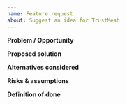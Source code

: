 ```yaml
---
name: Feature request
about: Suggest an idea for TrustMesh
---
```


**Problem / Opportunity**

**Proposed solution**

**Alternatives considered**

**Risks & assumptions**

**Definition of done**

